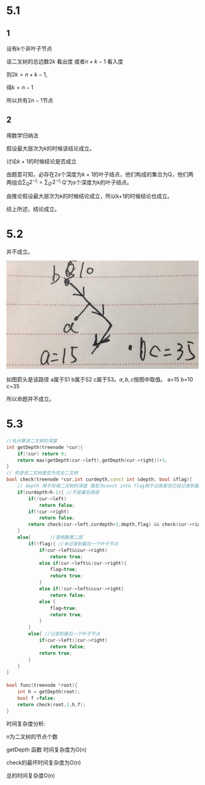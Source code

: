 # 5.1

## 1

设有k个非叶子节点

该二叉树的总边数$2k$ 看出度 或者$n+k-1$ 看入度

则$2k=n+k-1$,

得$k=n-1$

所以共有$2n-1$节点

## 2

用数学归纳法

假设最大层次为$k$的时候该结论成立。

讨论$k+1$的时候结论是否成立

由题意可知，必存在$2s$个深度为$k+1$的叶子结点，他们构成的集合为Q，他们两两组合$\sum_{Q}2^{-l_i} = \sum_{Q'}2^{-l_i}$ Q'为s个深度为k的叶子结点。

由推论假设最大层次为k的时候结论成立，所以k+1的时候结论也成立。

综上所述，结论成立。



# 5.2

并不成立。

![](22.jpg)



如图箭头是该路径 a属于S1 b属于S2 c属于S3。$a,b,c$按图中取值。 a=15 b=10 c=35

所以命题并不成立。

# 5.3

```cpp
//先计算该二叉树的深度
int getDepth(treenode *cur){
    if(!cur) return 0;
    return max(getDepth(cur->left),getDepth(cur->right))+1;
}
// 检查该二叉树是否为完全二叉树
bool check(treenode *cur,int curdepth,const int &depth, bool &flag){
    // depth 用于存储二叉树的深度 类型为const int& flag用于记录是否已经记录到最后一个叶子结点
    if(curdepth<h-1){ //不是最后两层
        if(!cur->left)
            return false;
        if(!cur->right)
            return false;
        return check(cur->left,curdepth+1,depth,flag) && check(cur->right,curdepth+1,depth,flag);
    }
    else{       //是倒数第二层
        if(!flag){ //未记录到最后一个叶子节点
            if(cur->left&&cur->right)
                return true;
            else if(cur->left&&!cur->right){
                flag=true;
                return true;
            }
            else if(!cur->left&&cur->right)
                return false;
            else {
                flag=true;
                return true;
            }
        }
        else{ //记录到最后一个叶子节点
            if(cur->left||cur->right)
                return false;
            return true;
        }
    }
}

bool func(treenode *root){
	int h = getDepth(root);
    bool f =false;
    return check(root,1,h,f);
}
```

时间复杂度分析:

n为二叉树的节点个数

getDepth 函数 时间复杂度为O(n)

check的最坏时间复杂度为O(n)

总的时间复杂度O(n)